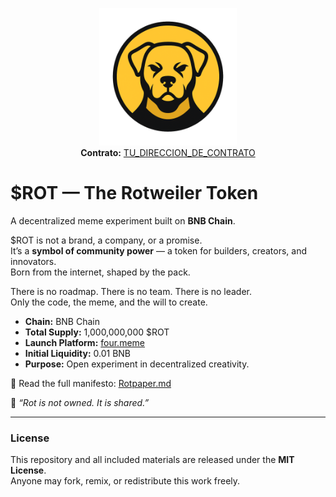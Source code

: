 
<p align="center">
  <img src="https://raw.githubusercontent.com/protocolrot-pixel/ROT/refs/heads/main/Rot.png" width="220" alt="ROTWEILER Logo"/>
<br>
  <strong>Contrato:</strong> 
  <a href="https://bscscan.com/address/TU_DIRECCION_DE_CONTRATO" target="_blank">TU_DIRECCION_DE_CONTRATO</a>
  
</p>


# $ROT — The Rotweiler Token

A decentralized meme experiment built on **BNB Chain**.

$ROT is not a brand, a company, or a promise.  
It’s a **symbol of community power** — a token for builders, creators, and innovators.  
Born from the internet, shaped by the pack.

There is no roadmap. There is no team. There is no leader.  
Only the code, the meme, and the will to create.

- **Chain:** BNB Chain  
- **Total Supply:** 1,000,000,000 $ROT  
- **Launch Platform:** [four.meme](https://four.meme)  
- **Initial Liquidity:** 0.01 BNB  
- **Purpose:** Open experiment in decentralized creativity.  

🧠 Read the full manifesto: [Rotpaper.md](./Rotpaper.md)

🐾 *“Rot is not owned. It is shared.”*

---

### License
This repository and all included materials are released under the **MIT License**.  
Anyone may fork, remix, or redistribute this work freely.
